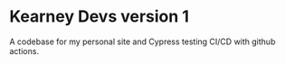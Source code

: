 # Kearney Devs version 1

A codebase for my personal site and Cypress testing CI/CD with github actions.